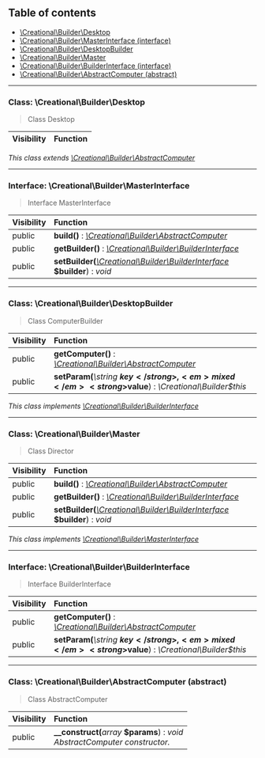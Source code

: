 ## Table of contents

- [\Creational\Builder\Desktop](#class-creationalbuilderdesktop)
- [\Creational\Builder\MasterInterface (interface)](#interface-creationalbuildermasterinterface)
- [\Creational\Builder\DesktopBuilder](#class-creationalbuilderdesktopbuilder)
- [\Creational\Builder\Master](#class-creationalbuildermaster)
- [\Creational\Builder\BuilderInterface (interface)](#interface-creationalbuilderbuilderinterface)
- [\Creational\Builder\AbstractComputer (abstract)](#class-creationalbuilderabstractcomputer-abstract)

<hr />

### Class: \Creational\Builder\Desktop

> Class Desktop

| Visibility | Function |
|:-----------|:---------|

*This class extends [\Creational\Builder\AbstractComputer](#class-creationalbuilderabstractcomputer-abstract)*

<hr />

### Interface: \Creational\Builder\MasterInterface

> Interface MasterInterface

| Visibility | Function |
|:-----------|:---------|
| public | <strong>build()</strong> : <em>[\Creational\Builder\AbstractComputer](#class-creationalbuilderabstractcomputer-abstract)</em> |
| public | <strong>getBuilder()</strong> : <em>[\Creational\Builder\BuilderInterface](#interface-creationalbuilderbuilderinterface)</em> |
| public | <strong>setBuilder(</strong><em>[\Creational\Builder\BuilderInterface](#interface-creationalbuilderbuilderinterface)</em> <strong>$builder</strong>)</strong> : <em>void</em> |

<hr />

### Class: \Creational\Builder\DesktopBuilder

> Class ComputerBuilder

| Visibility | Function |
|:-----------|:---------|
| public | <strong>getComputer()</strong> : <em>[\Creational\Builder\AbstractComputer](#class-creationalbuilderabstractcomputer-abstract)</em> |
| public | <strong>setParam(</strong><em>\string</em> <strong>$key</strong>, <em>mixed</em> <strong>$value</strong>)</strong> : <em>\Creational\Builder\$this</em> |

*This class implements [\Creational\Builder\BuilderInterface](#interface-creationalbuilderbuilderinterface)*

<hr />

### Class: \Creational\Builder\Master

> Class Director

| Visibility | Function |
|:-----------|:---------|
| public | <strong>build()</strong> : <em>[\Creational\Builder\AbstractComputer](#class-creationalbuilderabstractcomputer-abstract)</em> |
| public | <strong>getBuilder()</strong> : <em>[\Creational\Builder\BuilderInterface](#interface-creationalbuilderbuilderinterface)</em> |
| public | <strong>setBuilder(</strong><em>[\Creational\Builder\BuilderInterface](#interface-creationalbuilderbuilderinterface)</em> <strong>$builder</strong>)</strong> : <em>void</em> |

*This class implements [\Creational\Builder\MasterInterface](#interface-creationalbuildermasterinterface)*

<hr />

### Interface: \Creational\Builder\BuilderInterface

> Interface BuilderInterface

| Visibility | Function |
|:-----------|:---------|
| public | <strong>getComputer()</strong> : <em>[\Creational\Builder\AbstractComputer](#class-creationalbuilderabstractcomputer-abstract)</em> |
| public | <strong>setParam(</strong><em>\string</em> <strong>$key</strong>, <em>mixed</em> <strong>$value</strong>)</strong> : <em>\Creational\Builder\$this</em> |

<hr />

### Class: \Creational\Builder\AbstractComputer (abstract)

> Class AbstractComputer

| Visibility | Function |
|:-----------|:---------|
| public | <strong>__construct(</strong><em>array</em> <strong>$params</strong>)</strong> : <em>void</em><br /><em>AbstractComputer constructor.</em> |

